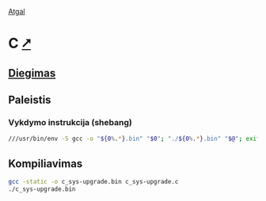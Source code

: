 [Atgal](./readme.md)

# C [&#x2B67;](https://www.gnu.org/software/gnu-c-manual/gnu-c-manual.html)

## [Diegimas](../install/c_readme.md)

## Paleistis

### Vykdymo instrukcija (shebang)

```bash
///usr/bin/env -S gcc -o "${0%.*}.bin" "$0"; "./${0%.*}.bin" "$@"; exit $?
```

## Kompiliavimas

```bash
gcc -static -o c_sys-upgrade.bin c_sys-upgrade.c
./c_sys-upgrade.bin
```

